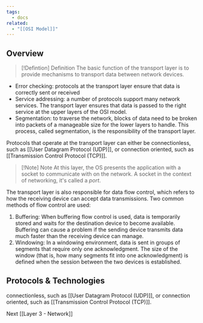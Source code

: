 ```yaml
---
tags:
  - docs
related:
  - "[[OSI Model]]"
---
```


## Overview


> [!Defintion] Definition
> The basic function of the transport layer is to provide mechanisms to transport data between network devices.

- Error checking: protocols at the transport layer ensure that data is correctly sent or received
- Service addressing: a number of protocols support many network services. The transport layer ensures that data is passed to the right service at the upper layers of the OSI model.
- Segmentation: to traverse the network, blocks of data need to be broken into packets of a manageable size for the lower layers to handle. This process, called segmentation, is the responsibility of the transport layer.

Protocols that operate at the transport layer can either be connectionless, such as [[User Datagram Protocol (UDP)]], or connection oriented, such as [[Transmission Control Protocol (TCP)]]. 


> [!Note] Note
> At this layer, the OS presents the application with a socket to communicate with on the network. A socket in the context of networking, it's called a *port*.

The transport layer is also responsible for data flow control, which refers to how the receiving device can accept data transmissions. Two common methods of flow control are used:

1. Buffering: When buffering flow control is used, data is temporarily stored and waits for the destination device to become available. Buffering can cause a problem if the sending device transmits data much faster than the receiving device can manage.
2. Windowing: In a windowing environment, data is sent in groups of segments that require only one acknowledgment. The size of the window (that is, how many segments fit into one acknowledgment) is defined when the session between the two devices is established.


## Protocols & Technologies

connectionless, such as [[User Datagram Protocol (UDP)]], or connection oriented, such as [[Transmission Control Protocol (TCP)]].

Next [[Layer 3 - Network]]